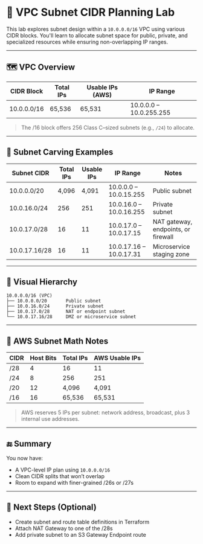 # 🧪 VPC Subnet CIDR Planning Lab

This lab explores subnet design within a `10.0.0.0/16` VPC using various CIDR blocks. You'll learn to allocate subnet space for public, private, and specialized resources while ensuring non-overlapping IP ranges.

---

## 🗺️ VPC Overview

| CIDR Block   | Total IPs | Usable IPs (AWS) | IP Range                |
|-------------|-----------|------------------|--------------------------|
| 10.0.0.0/16 | 65,536    | 65,531           | 10.0.0.0 – 10.0.255.255  |

> The /16 block offers 256 Class C–sized subnets (e.g., `/24`) to allocate.

---

## 🧱 Subnet Carving Examples

| Subnet CIDR     | Total IPs | Usable IPs | IP Range               | Notes                                |
|------------------|-----------|-------------|-------------------------|--------------------------------------|
| 10.0.0.0/20      | 4,096     | 4,091        | 10.0.0.0 – 10.0.15.255  | Public subnet                        |
| 10.0.16.0/24     | 256       | 251          | 10.0.16.0 – 10.0.16.255 | Private subnet                       |
| 10.0.17.0/28     | 16        | 11           | 10.0.17.0 – 10.0.17.15  | NAT gateway, endpoints, or firewall  |
| 10.0.17.16/28    | 16        | 11           | 10.0.17.16 – 10.0.17.31 | Microservice staging zone            |

---

## 🧭 Visual Hierarchy

```
10.0.0.0/16 (VPC)
├── 10.0.0.0/20       Public subnet
├── 10.0.16.0/24      Private subnet
├── 10.0.17.0/28      NAT or endpoint subnet
└── 10.0.17.16/28     DMZ or microservice subnet
```

---

## 📝 AWS Subnet Math Notes

| CIDR   | Host Bits | Total IPs | AWS Usable IPs |
|--------|-----------|-----------|----------------|
| /28    | 4         | 16        | 11             |
| /24    | 8         | 256       | 251            |
| /20    | 12        | 4,096     | 4,091          |
| /16    | 16        | 65,536    | 65,531         |

> AWS reserves 5 IPs per subnet: network address, broadcast, plus 3 internal use addresses.

---

## 🔚 Summary

You now have:
- A VPC-level IP plan using `10.0.0.0/16`
- Clean CIDR splits that won’t overlap
- Room to expand with finer-grained /26s or /27s

---

## 🚀 Next Steps (Optional)

- Create subnet and route table definitions in Terraform
- Attach NAT Gateway to one of the /28s
- Add private subnet to an S3 Gateway Endpoint route

